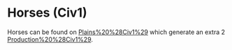 # Horses (Civ1)

Horses can be found on [Plains%20%28Civ1%29](Plains) which generate an extra 2 [Production%20%28Civ1%29](shields).